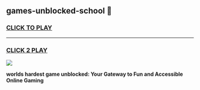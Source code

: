 
## games-unblocked-school 👋
<h3>
<a href="https://premium.freeplayer.one?title=games-unblocked-school&ref=14F">CLICK TO PLAY</a></h3>
<hr>

<h3>
<a href="https://premium.freeplayer.one?title=games-unblocked-school&ref=14F">CLICK 2 PLAY</a>
  
</h3>

<a href="https://premium.freeplayer.one?title=games-unblocked-school&ref=12F/"><img src="https://clearcache.store/games.png"></a>


**worlds hardest game unblocked: Your Gateway to Fun and Accessible Online Gaming**
